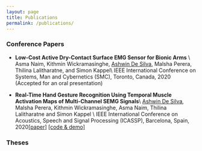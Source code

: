 ```yaml
---
layout: page
title: Publications
permalink: /publications/
---
```


### Conference Papers

* **Low-Cost Active Dry-Contact Surface EMG Sensor for Bionic Arms** \\
Asma Naim, Kithmin Wickramasinghe, <u>Ashwin De Silva</u>, Malsha Perera, Thilina Lalitharatne, and Simon Kappel\\
IEEE International Conference on Systems, Man and Cybernetics (SMC), Toronto, Canada, 2020 (Accepted for an oral presentation)

* **Real-Time Hand Gesture Recognition Using Temporal Muscle Activation Maps of Multi-Channel SEMG Signals**\\
<u>Ashwin De Silva</u>, Malsha Perera, Kithmin Wickramasinghe, Asma Naim, Thilina Lalitharatne and Simon Kappel \\
IEEE International Conference on Acoustics, Speech and Signal Processing (ICASSP), Barcelona, Spain, 2020[[paper]](https://ieeexplore.ieee.org/document/9054227) [[code & demo]](https://github.com/Laknath1996/Real-Time-Hand-Gesture-Recognition-with-TMA-Maps)

### Theses
